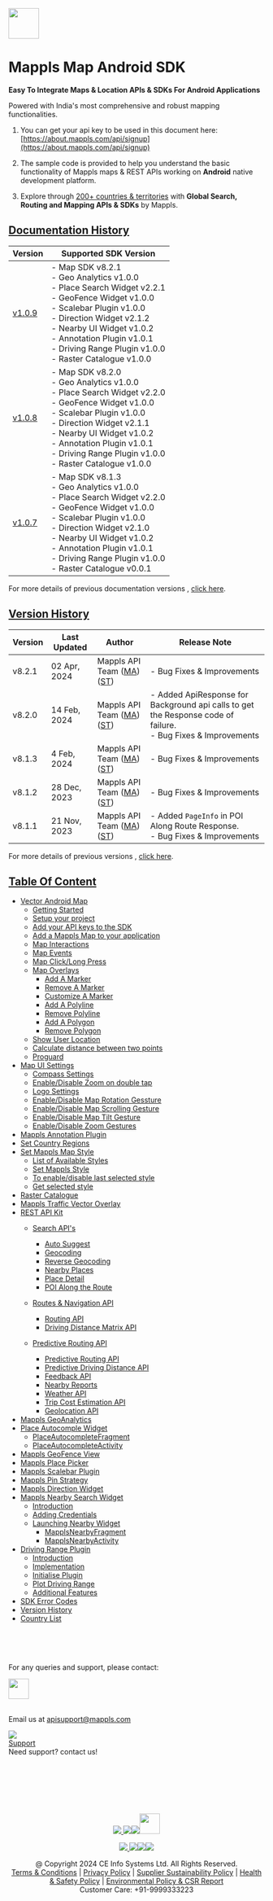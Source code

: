 [<img src="https://about.mappls.com/images/mappls-b-logo.svg" height="60"/> </p>](https://www.mapmyindia.com/api)

# Mappls Map Android SDK

**Easy To Integrate Maps & Location APIs & SDKs For Android Applications**

Powered with India's most comprehensive and robust mapping functionalities.

1. You can get your api key to be used in this document here: [https://about.mappls.com/api/signup](https://about.mappls.com/api/signup)

2. The sample code is provided to help you understand the basic functionality of Mappls maps & REST APIs working on **Android** native development platform.

4. Explore through [200+ countries & territories](https://github.com/MapmyIndia/mapmyindia-rest-api/blob/master/docs/countryISO.md) with **Global Search, Routing and Mapping APIs & SDKs** by Mappls.

## [Documentation History]()

| Version                         | Supported SDK Version                                                                                                                                                                                                                                                                                               | 
|---------------------------------|---------------------------------------------------------------------------------------------------------------------------------------------------------------------------------------------------------------------------------------------------------------------------------------------------------------------|
| [v1.0.9](../v1.0.9/README.md) | - Map SDK v8.2.1 <br/> - Geo Analytics v1.0.0 <br/> - Place Search Widget v2.2.1 <br/> - GeoFence Widget v1.0.0 <br/> - Scalebar Plugin v1.0.0 <br/> - Direction Widget v2.1.2 <br/> - Nearby UI Widget v1.0.2 <br/> - Annotation Plugin v1.0.1 <br/> - Driving Range Plugin v1.0.0 <br/> - Raster Catalogue v1.0.0 |
| [v1.0.8](../v1.0.8/README.md) | - Map SDK v8.2.0 <br/> - Geo Analytics v1.0.0 <br/> - Place Search Widget v2.2.0 <br/> - GeoFence Widget v1.0.0 <br/> - Scalebar Plugin v1.0.0 <br/> - Direction Widget v2.1.1 <br/> - Nearby UI Widget v1.0.2 <br/> - Annotation Plugin v1.0.1 <br/> - Driving Range Plugin v1.0.0 <br/> - Raster Catalogue v1.0.0 |
| [v1.0.7](docs/v1.0.7/README.md) | - Map SDK v8.1.3 <br/> - Geo Analytics v1.0.0 <br/> - Place Search Widget v2.2.0 <br/> - GeoFence Widget v1.0.0 <br/> - Scalebar Plugin v1.0.0 <br/> - Direction Widget v2.1.0 <br/> - Nearby UI Widget v1.0.2 <br/> - Annotation Plugin v1.0.1 <br/> - Driving Range Plugin v1.0.0 <br/> - Raster Catalogue v0.0.1 | 

For more details of previous documentation versions , [click here](docs/v1.0.9/Doc-Version-History.md).

## [Version History]()

| Version | Last Updated      | Author | Release Note                                                                                                                                                                                         | 
|---------|-------------------| ---- |------------------------------------------------------------------------------------------------------------------------------------------------------------------------------------------------------|
| v8.2.1  | 02 Apr, 2024     | Mappls API Team ([MA](https://github.com/mdakram)) ([ST](https://github.com/saksham66)) | - Bug Fixes & Improvements                                                                                                                       |
| v8.2.0  | 14 Feb, 2024     | Mappls API Team ([MA](https://github.com/mdakram)) ([ST](https://github.com/saksham66)) | - Added ApiResponse for Background api calls to get the Response code of failure. <br/>  - Bug Fixes & Improvements                                                                                                                       |
| v8.1.3  | 4 Feb, 2024     | Mappls API Team ([MA](https://github.com/mdakram)) ([ST](https://github.com/saksham66)) | - Bug Fixes & Improvements                                                                                                                        |
| v8.1.2  | 28 Dec, 2023     | Mappls API Team ([MA](https://github.com/mdakram)) ([ST](https://github.com/saksham66)) | - Bug Fixes & Improvements                                                                                                                        |
| v8.1.1  | 21 Nov, 2023     | Mappls API Team ([MA](https://github.com/mdakram)) ([ST](https://github.com/saksham66)) | - Added `PageInfo` in POI Along Route Response.  <br/> - Bug Fixes & Improvements                                                                                                                        |


For more details of previous versions , [click here](docs/v1.0.9/Version-History.md).


## [Table Of Content]()
- [Vector Android Map](docs/v1.0.9/Getting-Started.md)
    * [Getting Started](docs/v1.0.9/Getting-Started.md#getting-started)
    * [Setup your project](docs/v1.0.9/Getting-Started.md#setup-your-project)
    * [Add your API keys to the SDK](docs/v1.0.9/Getting-Started.md#add-your-api-keys-to-the-sdk)
    * [Add a Mappls Map to your application](docs/v1.0.9/Getting-Started.md#add-a-mappls-map-to-your-application)
    * [Map Interactions](docs/v1.0.9/Getting-Started.md#map-interactions)
    * [Map Events](docs/v1.0.9/Getting-Started.md#map-events)
    * [Map Click/Long Press](docs/v1.0.9/Getting-Started.md#map-clicklong-press)
    * [Map Overlays](docs/v1.0.9/Getting-Started.md#map-overlays)
        - [Add A Marker](docs/v1.0.9/Getting-Started.md#add-a-marker)
        - [Remove A Marker](docs/v1.0.9/Getting-Started.md#remove-a-marker)
        - [Customize A Marker](docs/v1.0.9/Getting-Started.md#customize-a-marker)
        - [Add A Polyline](docs/v1.0.9/Getting-Started.md#add-a-polyline)
        - [Remove Polyline](docs/v1.0.9/Getting-Started.md#remove-polyline)
        - [Add A Polygon](docs/v1.0.9/Getting-Started.md#add-a-polygon)
        - [Remove Polygon](docs/v1.0.9/Getting-Started.md#remove-polygon)
    * [Show User Location](docs/v1.0.9/Getting-Started.md#show-user-location)
    * [Calculate distance between two points](docs/v1.0.9/Getting-Started.md#calculate-distance-between-two-points)
    * [Proguard](docs/v1.0.9/Getting-Started.md#proguard)
- [Map UI Settings](docs/v1.0.9/Map-UI-Settings.md)
    * [Compass Settings](docs/v1.0.9/Map-UI-Settings.md#compass-settings)
    * [Enable/Disable Zoom on double tap](docs/v1.0.9/Map-UI-Settings.md#enabledisable-zoom-on-double-tap)
    * [Logo Settings](docs/v1.0.9/Map-UI-Settings.md#logo-settings)
    * [Enable/Disable Map Rotation Gessture](docs/v1.0.9/Map-UI-Settings.md#enable-disable-map-rotation-gesture)
    * [Enable/Disable Map Scrolling Gesture](docs/v1.0.9/Map-UI-Settings.md#enabledisable-map-scrolling-gesture)
    * [Enable/Disable Map Tilt Gesture](docs/v1.0.9/Map-UI-Settings.md#enable-disable-map-tilt-gesture)
    * [Enable/Disable Zoom Gestures](docs/v1.0.9/Map-UI-Settings.md#enabledisable-zoom-gesture)
- [Mappls Annotation Plugin](docs/v1.0.9/AnnotationPlugin.md)
- [Set Country Regions](docs/v1.0.9/Set-Regions.md)
- [Set Mappls Map Style](docs/v1.0.9/Map-Style.md)
    * [List of Available Styles](docs/v1.0.9/Map-Style.md#list-of-available-styles)
    * [Set Mappls Style](docs/v1.0.9/Map-Style.md#set-mappls-style)
    * [To enable/disable last selected style](docs/v1.0.9/Map-Style.md#to-enabledisable-last-selected-style)
    * [Get selected style](docs/v1.0.9/Map-Style.md#get-selected-style)
- [Raster Catalogue](docs/v1.0.9/raster_catalogue.md)
- [Mappls Traffic Vector Overlay](docs/v1.0.9/Traffic-Vector-Overlay.md)
- [REST API Kit]()
    * [Search API's](docs/v1.0.9/Search-Api.md)
        - [Auto Suggest](docs/v1.0.9/Search-Api.md#auto-suggest)
        - [Geocoding](docs/v1.0.9/Search-Api.md#geocoding)
        - [Reverse Geocoding](docs/v1.0.9/Search-Api.md#reverse-geocoding)
        - [Nearby Places](docs/v1.0.9/Search-Api.md#nearby-places)
        - [Place Detail](docs/v1.0.9/Search-Api.md#place-details)
        - [POI Along the Route](docs/v1.0.9/Search-Api.md#poi-along-the-route)

    * [Routes & Navigation API](docs/v1.0.9/Routing-API.md)
        - [Routing API](docs/v1.0.9/Routing-API.md#routing-api)
        - [Driving Distance Matrix API](docs/v1.0.9/Routing-API.md#driving-distance-matrix-api)
  * [Predictive Routing API](docs/v1.0.9/Predictive-Route-APIs.md)
      - [Predictive Routing API](docs/v1.0.9/Predictive-Route-APIs.md#predictive-routing-api)
      - [Predictive Driving Distance API](docs/v1.0.9/Predictive-Route-APIs.md#predictive-distance)
    * [Feedback API](docs/v1.0.9/Feedback.md)
    * [Nearby Reports](docs/v1.0.9/Nearby-Report.md)
    * [Weather API](docs/v1.0.9/Weather-API.md)
    * [Trip Cost Estimation API](docs/v1.0.9/trip-cost-estimation.md)
    * [Geolocation API](docs/v1.0.9/Geolocation.md)
- [Mappls GeoAnalytics](docs/v1.0.9/Geoanalytics.md)
- [Place Autocomple Widget](docs/v1.0.9/Place-Autocomplete.md)
    * [PlaceAutocompleteFragment](docs/v1.0.9/Place-Autocomplete.md#placeautocompletefragment)
    * [PlaceAutocompleteActivity](docs/v1.0.9/Place-Autocomplete.md#placeautocompleteactivity)
- [Mappls GeoFence View](docs/v1.0.9/GeoFence-View.md)
- [Mappls Place Picker](docs/v1.0.9/Place-Picker.md)
- [Mappls Scalebar Plugin](docs/v1.0.9/Scalebar-Plugin.md)
- [Mappls Pin Strategy](docs/v1.0.9/MapplsPinStrategy.md)
- [Mappls Direction Widget](docs/v1.0.9/Direction-Widget.md)
- [Mappls Nearby Search Widget](docs/v1.0.9/Nearby-Widget.md)
    * [Introduction](docs/v1.0.9/Nearby-Widget.md#introduction)
    * [Adding Credentials](docs/v1.0.9/Nearby-Widget.md#step-2----adding-credentials)
    * [Launching Nearby Widget](docs/v1.0.9/Nearby-Widget.md#step-3----launching-nearby-widget)
        - [MapplsNearbyFragment](docs/v1.0.9/Nearby-Widget.md#mapplsnearbyfragment)
        - [MapplsNearbyActivity](docs/v1.0.9/Nearby-Widget.md#mapplsnearbyactivity)
- [Driving Range Plugin](docs/v1.0.9/Driving-Range-Plugin.md)
    - [Introduction](docs/v1.0.9/Driving-Range-Plugin.md#introduction)
    - [Implementation](docs/v1.0.9/Driving-Range-Plugin.md#implementation)
    - [Initialise Plugin](docs/v1.0.9/Driving-Range-Plugin.md#initialise-plugin)
    - [Plot Driving Range](docs/v1.0.9/Driving-Range-Plugin.md#plot-driving-range)
    - [Additional Features](docs/v1.0.9/Driving-Range-Plugin.md#additional-features)
- [SDK Error Codes](docs/v1.0.9/SDK-Error-code.md)
- [Version History](docs/v1.0.9/Version-History.md)
- [Country List](https://github.com/mappls-api/mappls-rest-apis/blob/main/docs/countryISO.md)

<br><br><br>

For any queries and support, please contact:

[<img src="https://about.mappls.com/images/mappls-logo.svg" height="40"/> </p>](https://about.mappls.com/api/)    
Email us at [apisupport@mappls.com](mailto:apisupport@mappls.com)


![](https://www.mapmyindia.com/api/img/icons/support.png)    
[Support](https://about.mappls.com/contact/)    
Need support? contact us!

<br></br>    
<br></br>

[<p align="center"> <img src="https://www.mapmyindia.com/api/img/icons/stack-overflow.png"/> ](https://stackoverflow.com/questions/tagged/mappls-api)[![](https://www.mapmyindia.com/api/img/icons/blog.png)](https://about.mappls.com/blog/)[![](https://www.mapmyindia.com/api/img/icons/gethub.png)](https://github.com/Mappls-api)[<img src="https://mmi-api-team.s3.ap-south-1.amazonaws.com/API-Team/npm-logo.one-third%5B1%5D.png" height="40"/> </p>](https://www.npmjs.com/org/mapmyindia)



[<p align="center"> <img src="https://www.mapmyindia.com/june-newsletter/icon4.png"/> ](https://www.facebook.com/Mapplsofficial)[![](https://www.mapmyindia.com/june-newsletter/icon2.png)](https://twitter.com/mappls)[![](https://www.mapmyindia.com/newsletter/2017/aug/llinkedin.png)](https://www.linkedin.com/company/mappls/)[![](https://www.mapmyindia.com/june-newsletter/icon3.png)](https://www.youtube.com/channel/UCAWvWsh-dZLLeUU7_J9HiOA)




<div align="center">@ Copyright 2024 CE Info Systems Ltd. All Rights Reserved.</div>    

<div align="center"> <a href="https://about.mappls.com/api/terms-&-conditions">Terms & Conditions</a> | <a href="https://about.mappls.com/about/privacy-policy">Privacy Policy</a> | <a href="https://about.mappls.com/pdf/mapmyIndia-sustainability-policy-healt-labour-rules-supplir-sustainability.pdf">Supplier Sustainability Policy</a> | <a href="https://about.mappls.com/pdf/Health-Safety-Management.pdf">Health & Safety Policy</a> | <a href="https://about.mappls.com/pdf/Environment-Sustainability-Policy-CSR-Report.pdf">Environmental Policy & CSR Report</a>    

<div align="center">Customer Care: +91-9999333223</div>

